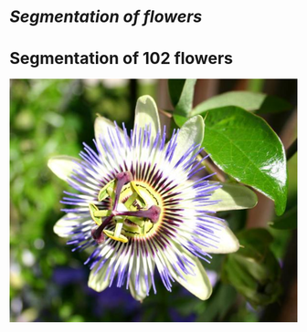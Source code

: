 # ***Segmentation of flowers***
# Segmentation of 102 flowers
![ori_image](https://github.com/NusLuoKe/102flowers/blob/master/readme_img/image_00001.jpg)